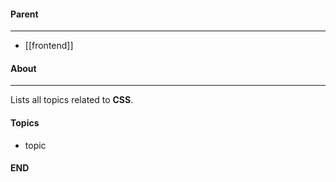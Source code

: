 #### Parent
- - -
- [[frontend]]

#### About
---
Lists all topics related to **CSS**.

#### Topics
- topic

#### END



